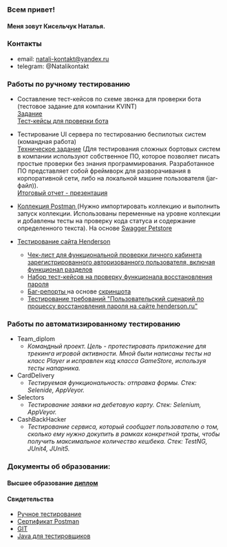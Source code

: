 ### Всем привет!

#### Меня зовут Кисельчук Наталья.

### Контакты
- email: natali-kontakt@yandex.ru
- telegram: @Natalikontakt

### Работы по ручному тестированию     
* Составление тест-кейсов по схеме звонка для проверки бота (тестовое задание для компании KVINT)          
[Задание](https://drive.google.com/file/d/1DDrFfhv0zvo9WS9TH0PmPD94Z9XZbaoN/view?usp=drive_link)  
[Тест-кейсы для проверки бота](https://docs.google.com/spreadsheets/d/1CWSrFJrLUcnhhcV1dMH-YeoX92-Nr4u7/edit?usp=drive_link&ouid=105051116336656936205&rtpof=true&sd=true)
* Тестирование UI сервера по тестированию беспилотых систем (командная работа)    
[Техническое задание](https://docs.google.com/document/d/144CCjuQZvyJI8tX4l5Zu_FUf48o6efcv-izk7AHvRhI/edit?usp=drive_link) (Для тестирования сложных бортовых систем в компании используют собственное ПО, которое позволяет писать простые проверки без знания программирования. Разработанное ПО представляет собой фреймворк для разворачивания в корпоративной сети, либо на локальной машине пользователя (jar-файл)).  
[Итоговый отчет - презентация](https://docs.google.com/presentation/d/1RXj2ZxMKquEatimHWmdk6IHRoV0eDO3wF298fbr0flg/edit?usp=sharing)

* [Коллекция Postman ](https://drive.google.com/file/d/1ViW-SJT9l87N8RNnBP96_qSLxTAsYvCt/view?usp=drive_link) (Нужно импортировать коллекцию и выполнить запуск коллекции. Использованы переменные на уровне коллекции и добавлены тесты на проверку кода статуса и содержание определенного текста). На основе [Swagger Petstore](https://petstore.swagger.io/)

* [Тестирование сайта Henderson](https://henderson.ru/)
    * [Чек-лист для функциональной проверки личного кабинета зарегистрированного авторизованного пользователя, включая функционал разделов](https://docs.google.com/spreadsheets/d/1iCxrHjvlpprcUEOLTFv1Vnpp0TC80cV2vXbTv9sn5nc/edit?usp=sharing)
   * [Набор тест-кейсов на проверку функционала восстановления пароля](https://docs.google.com/spreadsheets/d/1kXZyD_RMzvTKduIju3XaEq3WytIWnRDL1fjBLWfwWVU/edit?usp=share_link)
   * [Баг-репорты ](https://docs.google.com/spreadsheets/d/1Pf0CuwIAJTUH-tXiabesXkES2LApFzfNdp2Wi6H1QlY/edit?usp=sharing) на основе [скриншота](https://drive.google.com/file/d/1ucv3JFqEGY7ijVtP0Qn0BrdV2ipqYu37/view)
   * [Тестирование требований "Пользовательский сценарий по процессу восстановления пароля на сайте henderson.ru"](https://docs.google.com/document/d/1LB_tO1-AzyNe4cURAK07Hjy35QLB06C6cw1MQxLc5w0/edit?usp=share_link)



### Работы по автоматизированному тестированию
* Team_diplom
  * _Командный проект. Цель - протестировать приложение для трекинга игровой активности.
Мной были написаны тесты на класс Player и исправлен код класса GameStore, используя тесты напарника._
* CardDelivery 
   * _Тестируемая функциональность: отправка формы. Стек: Selenide, AppVeyor._
* Selectors
   * _Тестирование заявки на дебетовую карту. Стек: Selenium, AppVeyor._
* CashBackHacker
   * _Тестирование сервиса, который сообщает пользователю о том, сколько ему нужно докупить в рамках конкретной траты, чтобы получить максимальное количество кешбека. Стек: TestNG, JUnit4, JUnit5._


### Документы об образовании:
#### Высшее образование [диплом](https://drive.google.com/file/d/1rR1TFfjZevI5dh83muuD62Va69Y6qeup/view?usp=share_link)
#### Свидетельства   
 * [Ручное тестирование](https://drive.google.com/file/d/1IzsVBeL_a486yaGG_62FgaED8ApRnUp1/view?usp=share_link)
 * [Сертификат Postman](https://drive.google.com/file/d/1ivmsefdjIwGT5I0wvZDsj7XFGn9l6vkK/view?usp=drive_link)
 * [GIT](https://drive.google.com/file/d/10b3PPzi3Oex-d1aHmkqsbdK8ZqLc9Ld9/view?usp=share_link)
 * [Java для тестировщиков](https://drive.google.com/file/d/1NK6SmB7rme7GzSAtlCCSUz-7DEp0-xTs/view?usp=share_link)

